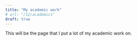 ```yaml
---
title: "My academic work"
# url: "/12/academics"
draft: true
---
```

This will be the page that I put a lot of my academic work on.

